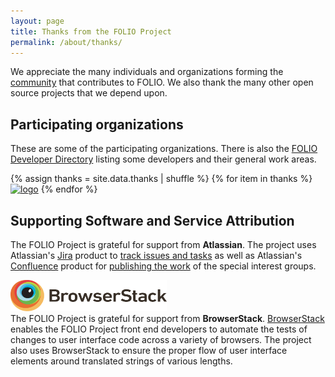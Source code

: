 ```yaml
---
layout: page
title: Thanks from the FOLIO Project
permalink: /about/thanks/
---
```


We appreciate the many individuals and organizations forming the [community](/community) that contributes to FOLIO.
We also thank the many other open source projects that we depend upon.

## Participating organizations

These are some of the participating organizations.
There is also the [FOLIO Developer Directory](https://wiki.folio.org/display/COMMUNITY/FOLIO+Developer+Directory) listing some developers and their general work areas.

<div class="text-centered">
{% assign thanks = site.data.thanks | shuffle %}
{% for item in thanks %}
  <a href="{{ item.url }}" title="{{ item.name }}"><img src="{{ item.image }}" alt="logo" width="{{ item.width }}" height="{{ item.height }}"/></a>
{% endfor %}
</div>

## Supporting Software and Service Attribution

The FOLIO Project is grateful for support from **Atlassian**.
The project uses Atlassian's [Jira](https://www.atlassian.com/software/jira) product to [track issues and tasks](https://issues.folio.org/) as well as Atlassian's [Confluence](https://www.atlassian.com/software/confluence) product for [publishing the work](http://wiki.folio.org/) of the special interest groups.

<a href="https://www.browserstack.com/"><img src="/images/browserstack-logo.svg" alt="BrowserStack logo" width="250" height="50" /></a><br />
The FOLIO Project is grateful for support from **BrowserStack**.
[BrowserStack](https://www.browserstack.com) enables the FOLIO Project front end developers to automate the tests of changes to user interface code across a variety of browsers.
The project also uses BrowserStack to ensure the proper flow of user interface elements around translated strings of various lengths.
